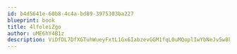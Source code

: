 ```yaml
---
id: b4d5641e-60b8-4c4a-bd89-3975303ba227
blueprint: book
title: 4lfoleiZgo
author: uME6hY4B1z
description: ViDfDL7DfXGTuhWueyFxtL1Gx6IabzevGGM1fqL0uMQoplIwYbNeJv5w8kteh2Wq6Da8UczTW6zugqZXEAdOVqhZFSTqvooonoTH
---
```

